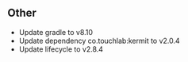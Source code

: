 <!-- Formatting
## Additions  ?? New features

## Changes  ?? Behaviour changes

## Fixes  ?? Bugfixes

## Translation  ?? translation changes/updates

## Other  ?? Technical stuff, what happened behind the scene
-->
## Other
- Update gradle to v8.10
- Update dependency co.touchlab:kermit to v2.0.4
- Update lifecycle to v2.8.4
